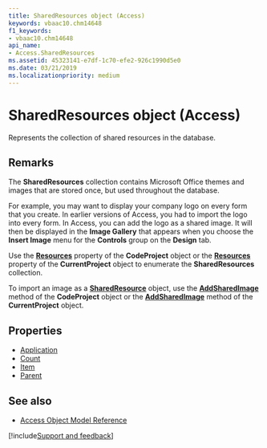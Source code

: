 ```yaml
---
title: SharedResources object (Access)
keywords: vbaac10.chm14648
f1_keywords:
- vbaac10.chm14648
api_name:
- Access.SharedResources
ms.assetid: 45323141-e7df-1c70-efe2-926c1990d5e0
ms.date: 03/21/2019
ms.localizationpriority: medium
---
```



# SharedResources object (Access)

Represents the collection of shared resources in the database.


## Remarks

The **SharedResources** collection contains Microsoft Office themes and images that are stored once, but used throughout the database.

For example, you may want to display your company logo on every form that you create. In earlier versions of Access, you had to import the logo into every form. In Access, you can add the logo as a shared image. It will then be displayed in the **Image Gallery** that appears when you choose the **Insert Image** menu for the **Controls** group on the **Design** tab.

Use the **[Resources](Access.CodeProject.Resources.md)** property of the **CodeProject** object or the **[Resources](Access.CurrentProject.Resources.md)** property of the **CurrentProject** object to enumerate the **SharedResources** collection.

To import an image as a **[SharedResource](Access.SharedResource.md)** object, use the **[AddSharedImage](Access.CodeProject.AddSharedImage.md)** method of the **CodeProject** object or the **[AddSharedImage](Access.CurrentProject.AddSharedImage.md)** method of the **CurrentProject** object.


## Properties

- [Application](Access.SharedResources.Application.md)
- [Count](Access.SharedResources.Count.md)
- [Item](Access.SharedResources.Item.md)
- [Parent](Access.SharedResources.Parent.md)

## See also

- [Access Object Model Reference](overview/Access/object-model.md)

[!include[Support and feedback](~/includes/feedback-boilerplate.md)]